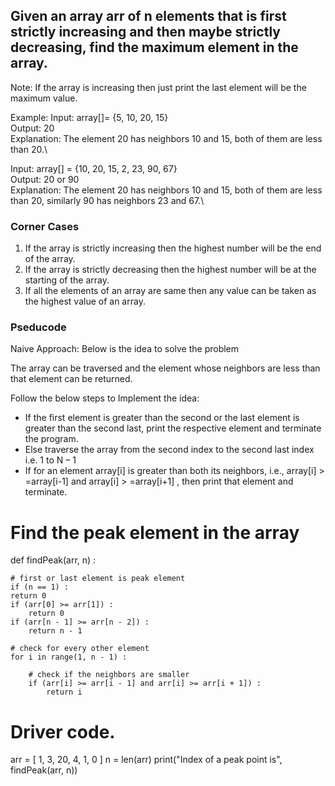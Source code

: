 ## Given an array arr of n elements that is first strictly increasing and then maybe strictly decreasing, find the maximum element in the array.

Note: If the array is increasing then just print the last element will be the maximum value.

Example:
Input: array[]= {5, 10, 20, 15}\
Output: 20\
Explanation: The element 20 has neighbors 10 and 15, both of them are less than 20.\

Input: array[] = {10, 20, 15, 2, 23, 90, 67}\
Output: 20 or 90\
Explanation: The element 20 has neighbors 10 and 15, both of them are less than 20, similarly 90 has neighbors 23 and 67.\

### Corner Cases
1. If the array is strictly increasing then the highest number will be the end of the array.
2. If the array is strictly decreasing then the highest number will be at the starting of the array.
3. If all the elements of an array are same then any value can be taken as the highest value of an array.

### Pseducode
Naive Approach: Below is the idea to solve the problem

The array can be traversed and the element whose neighbors are less than that element can be returned.

Follow the below steps to Implement the idea: 

- If the first element is greater than the second or the last element is greater than the second last, print the respective element and terminate the program.
- Else traverse the array from the second index to the second last index i.e. 1 to N – 1
- If for an element array[i] is greater than both its neighbors, i.e., array[i] > =array[i-1]  and array[i] > =array[i+1] , then print that element and terminate.



# Find the peak element in the array 
def findPeak(arr, n) : 

	# first or last element is peak element 
	if (n == 1) : 
	return 0
	if (arr[0] >= arr[1]) : 
		return 0
	if (arr[n - 1] >= arr[n - 2]) : 
		return n - 1

	# check for every other element 
	for i in range(1, n - 1) : 

		# check if the neighbors are smaller 
		if (arr[i] >= arr[i - 1] and arr[i] >= arr[i + 1]) : 
			return i 
			
# Driver code. 
arr = [ 1, 3, 20, 4, 1, 0 ] 
n = len(arr) 
print("Index of a peak point is", findPeak(arr, n)) 


